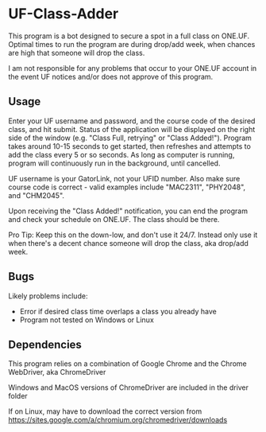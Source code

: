 # UF-Class-Adder

This program is a bot designed to secure a spot in a full class on ONE.UF. Optimal times to run the program are during drop/add week, when chances are high that someone will drop the class.

I am not responsible for any problems that occur to your ONE.UF account in the event UF notices and/or does not approve of this program.

## Usage

Enter your UF username and password, and the course code of the desired class, and hit submit. Status of the application will be displayed on the right side of the window (e.g. "Class Full, retrying" or "Class Added!"). Program takes around 10-15 seconds to get started, then refreshes and attempts to add the class every 5 or so seconds. As long as computer is running, program will continuously run in the background, until cancelled.

UF username is your GatorLink, not your UFID number. Also make sure course code is correct - valid examples include "MAC2311", "PHY2048", and "CHM2045".

Upon receiving the "Class Added!" notification, you can end the program and check your schedule on ONE.UF. The class should be there.

Pro Tip: Keep this on the down-low, and don't use it 24/7. Instead only use it when there's a decent chance someone will drop the class, aka drop/add week.

## Bugs

Likely problems include:

- Error if desired class time overlaps a class you already have
- Program not tested on Windows or Linux

## Dependencies

This program relies on a combination of Google Chrome and the Chrome WebDriver, aka ChromeDriver 

Windows and MacOS versions of ChromeDriver are included in the driver folder

If on Linux, may have to download the correct version from https://sites.google.com/a/chromium.org/chromedriver/downloads
